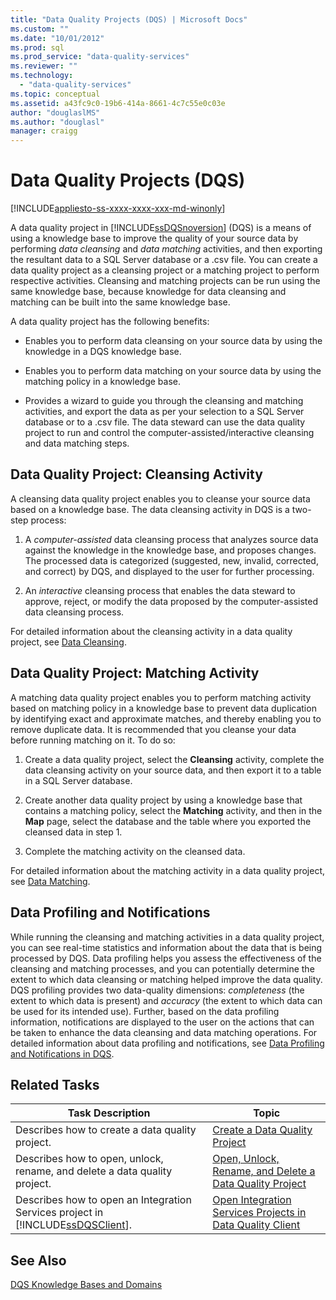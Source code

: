 ```yaml
---
title: "Data Quality Projects (DQS) | Microsoft Docs"
ms.custom: ""
ms.date: "10/01/2012"
ms.prod: sql
ms.prod_service: "data-quality-services"
ms.reviewer: ""
ms.technology: 
  - "data-quality-services"
ms.topic: conceptual
ms.assetid: a43fc9c0-19b6-414a-8661-4c7c55e0c03e
author: "douglaslMS"
ms.author: "douglasl"
manager: craigg
---
```

# Data Quality Projects (DQS)

[!INCLUDE[appliesto-ss-xxxx-xxxx-xxx-md-winonly](../includes/appliesto-ss-xxxx-xxxx-xxx-md-winonly.md)]

  A data quality project in [!INCLUDE[ssDQSnoversion](../includes/ssdqsnoversion-md.md)] (DQS) is a means of using a knowledge base to improve the quality of your source data by performing *data cleansing* and *data matching* activities, and then exporting the resultant data to a SQL Server database or a .csv file. You can create a data quality project as a cleansing project or a matching project to perform respective activities. Cleansing and matching projects can be run using the same knowledge base, because knowledge for data cleansing and matching can be built into the same knowledge base.  
  
 A data quality project has the following benefits:  
  
-   Enables you to perform data cleansing on your source data by using the knowledge in a DQS knowledge base.  
  
-   Enables you to perform data matching on your source data by using the matching policy in a knowledge base.  
  
-   Provides a wizard to guide you through the cleansing and matching activities, and export the data as per your selection to a SQL Server database or to a .csv file. The data steward can use the data quality project to run and control the computer-assisted/interactive cleansing and data matching steps.  
  
##  <a name="Cleansing"></a> Data Quality Project: Cleansing Activity  
 A cleansing data quality project enables you to cleanse your source data based on a knowledge base. The data cleansing activity in DQS is a two-step process:  
  
1.  A *computer-assisted* data cleansing process that analyzes source data against the knowledge in the knowledge base, and proposes changes. The processed data is categorized (suggested, new, invalid, corrected, and correct) by DQS, and displayed to the user for further processing.  
  
2.  An *interactive* cleansing process that enables the data steward to approve, reject, or modify the data proposed by the computer-assisted data cleansing process.  
  
 For detailed information about the cleansing activity in a data quality project, see [Data Cleansing](../data-quality-services/data-cleansing.md).  
  
##  <a name="Matching"></a> Data Quality Project: Matching Activity  
 A matching data quality project enables you to perform matching activity based on matching policy in a knowledge base to prevent data duplication by identifying exact and approximate matches, and thereby enabling you to remove duplicate data. It is recommended that you cleanse your data before running matching on it. To do so:  
  
1.  Create a data quality project, select the **Cleansing** activity, complete the data cleansing activity on your source data, and then export it to a table in a SQL Server database.  
  
2.  Create another data quality project by using a knowledge base that contains a matching policy, select the **Matching** activity, and then in the **Map** page, select the database and the table where you exported the cleansed data in step 1.  
  
3.  Complete the matching activity on the cleansed data.  
  
 For detailed information about the matching activity in a data quality project, see [Data Matching](../data-quality-services/data-matching.md).  
  
##  <a name="ProfilingNotification"></a> Data Profiling and Notifications  
 While running the cleansing and matching activities in a data quality project, you can see real-time statistics and information about the data that is being processed by DQS. Data profiling helps you assess the effectiveness of the cleansing and matching processes, and you can potentially determine the extent to which data cleansing or matching helped improve the data quality. DQS profiling provides two data-quality dimensions: *completeness* (the extent to which data is present) and *accuracy* (the extent to which data can be used for its intended use). Further, based on the data profiling information, notifications are displayed to the user on the actions that can be taken to enhance the data cleansing and data matching operations. For detailed information about data profiling and notifications, see [Data Profiling and Notifications in DQS](../data-quality-services/data-profiling-and-notifications-in-dqs.md).  
  
## Related Tasks  
  
|Task Description|Topic|  
|----------------------|-----------|  
|Describes how to create a data quality project.|[Create a Data Quality Project](../data-quality-services/create-a-data-quality-project.md)|  
|Describes how to open, unlock, rename, and delete a data quality project.|[Open, Unlock, Rename, and Delete a Data Quality Project](open-unlock-rename-and-delete-a-data-quality-project.md)|  
|Describes how to open an Integration Services project in [!INCLUDE[ssDQSClient](../includes/ssdqsclient-md.md)].|[Open Integration Services Projects in Data Quality Client](../data-quality-services/open-integration-services-projects-in-data-quality-client.md)|  
  
## See Also  
 [DQS Knowledge Bases and Domains](../data-quality-services/dqs-knowledge-bases-and-domains.md)  
  
  
